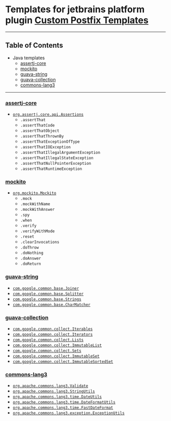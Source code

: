 Templates for jetbrains platform plugin [Custom Postfix Templates](https://plugins.jetbrains.com/plugin/9862-custom-postfix-templates)
==================================

******

## Table of Contents

* Java templates
    * [assertj-core](#assertj-core)
    * [mockito](#mockito)
    * [guava-string](#guava-string)
    * [guava-collection](#guava-collection)
    * [commons-lang3](#commons-lang3)

****

### [assertj-core](http://joel-costigliola.github.io/assertj/)
- [`org.assertj.core.api.Assertions`](templates/assertj-core.postfixTemplates)
    - `.assertThat`
    - `.assertThatCode`
    - `.assertThatObject`
    - `.assertThatThrownBy`
    - `.assertThatExceptionOfType`
    - `.assertThatIOException`
    - `.assertThatIllegalArgumentException`
    - `.assertThatIllegalStateException`
    - `.assertThatNullPointerException`
    - `.assertThatRuntimeException`

### [mockito](https://site.mockito.org/)
- [`org.mockito.Mockito`](templates/mockito.postfixTemplates)
    - `.mock`
    - `.mockWithName`
    - `.mockWithAnswer`
    - `.spy`
    - `.when`
    - `.verify`
    - `.verifyWithMode`
    - `.reset`
    - `.clearInvocations`
    - `.doThrow`
    - `.doNothing`
    - `.doAnswer`
    - `.doReturn`

### [guava-string](https://github.com/google/guava/wiki/StringsExplained)
- [`com.google.common.base.Joiner`](templates/guava-string.postfixTemplates)
- [`com.google.common.base.Splitter`](templates/guava-string.postfixTemplates)
- [`com.google.common.base.Strings`](templates/guava-string.postfixTemplates)
- [`com.google.common.base.CharMatcher`](templates/guava-string.postfixTemplates)

### [guava-collection](https://github.com/google/guava/wiki/CollectionUtilitiesExplained)
- [`com.google.common.collect.Iterables`](templates/guava-collection.postfixTemplates)
- [`com.google.common.collect.Iterators`](templates/guava-collection.postfixTemplates)
- [`com.google.common.collect.Lists`](templates/guava-collection.postfixTemplates)
- [`com.google.common.collect.ImmutableList`](templates/guava-collection.postfixTemplates)
- [`com.google.common.collect.Sets`](templates/guava-collection.postfixTemplates)
- [`com.google.common.collect.ImmutableSet`](templates/guava-collection.postfixTemplates)
- [`com.google.common.collect.ImmutableSortedSet`](templates/guava-collection.postfixTemplates)

### [commons-lang3](https://commons.apache.org/proper/commons-lang/)
- [`org.apache.commons.lang3.Validate`](templates/commons-lang3.postfixTemplates)
- [`org.apache.commons.lang3.StringUtils`](templates/commons-lang3.postfixTemplates)
- [`org.apache.commons.lang3.time.DateUtils`](templates/commons-lang3.postfixTemplates)
- [`org.apache.commons.lang3.time.DateFormatUtils`](templates/commons-lang3.postfixTemplates)
- [`org.apache.commons.lang3.time.FastDateFormat`](templates/commons-lang3.postfixTemplates)
- [`org.apache.commons.lang3.exception.ExceptionUtils`](templates/commons-lang3.postfixTemplates)